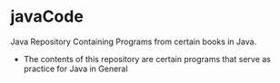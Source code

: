 javaCode
========

Java Repository Containing Programs from certain books in Java.
* The contents of this repository are certain programs that serve as practice for Java in General
